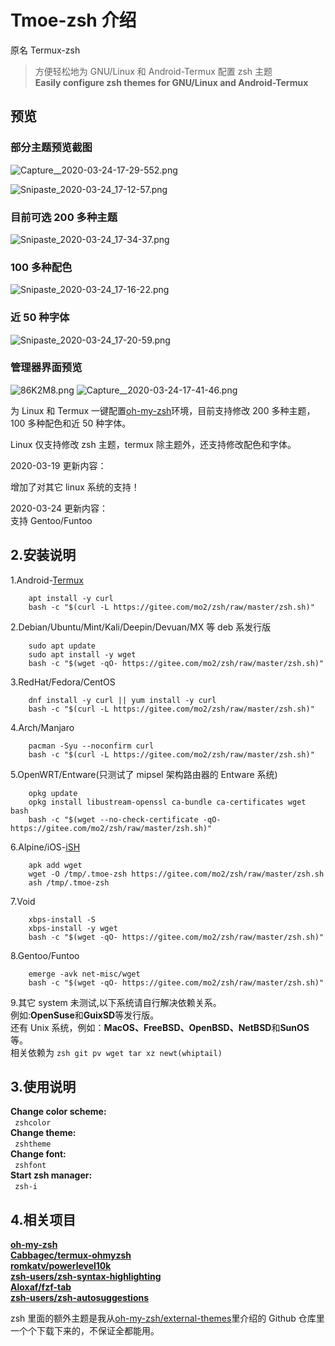 # Tmoe-zsh 介绍

原名 Termux-zsh

> 方便轻松地为 GNU/Linux 和 Android-Termux 配置 zsh 主题  
> **Easily configure zsh themes for GNU/Linux and Android-Termux**

## 预览

### 部分主题预览截图

![Capture__2020-03-24-17-29-552.png](https://gitee.com/mo2/pic_api/raw/test/2020/03/24/3luF9hHGPnPuhwHu.png)

![Snipaste_2020-03-24_17-12-57.png](https://gitee.com/mo2/pic_api/raw/test/2020/03/24/YsZou4mIXZUFUYdZ.png)

### 目前可选 200 多种主题

![Snipaste_2020-03-24_17-34-37.png](https://gitee.com/mo2/pic_api/raw/test/2020/03/24/ZSIBFuC1v3AKcTFX.png)

### 100 多种配色

![Snipaste_2020-03-24_17-16-22.png](https://gitee.com/mo2/pic_api/raw/test/2020/03/24/3JQSGux51j6Fj5cp.png)

### 近 50 种字体

![Snipaste_2020-03-24_17-20-59.png](https://gitee.com/mo2/pic_api/raw/test/2020/03/24/K9PweO1nbWok8XUh.png)

### 管理器界面预览

![86K2M8.png](https://s1.ax1x.com/2020/03/20/86K2M8.png)
![Capture__2020-03-24-17-41-46.png](https://gitee.com/mo2/pic_api/raw/test/2020/03/24/hSQuBsUxPRbjSgUM.png)

为 Linux 和 Termux 一键配置[oh-my-zsh](https://github.com/ohmyzsh/ohmyzsh)环境，目前支持修改 200 多种主题，100 多种配色和近 50 种字体。

Linux 仅支持修改 zsh 主题，termux 除主题外，还支持修改配色和字体。

2020-03-19 更新内容：

增加了对其它 linux 系统的支持！

2020-03-24 更新内容：  
支持 Gentoo/Funtoo

## 2.安装说明

1.Android-[Termux](https://termux.com/)

```shell
    apt install -y curl
    bash -c "$(curl -L https://gitee.com/mo2/zsh/raw/master/zsh.sh)"
```

2.Debian/Ubuntu/Mint/Kali/Deepin/Devuan/MX 等 deb 系发行版

```shell
    sudo apt update
    sudo apt install -y wget
    bash -c "$(wget -qO- https://gitee.com/mo2/zsh/raw/master/zsh.sh)"
```

3.RedHat/Fedora/CentOS

```shell
    dnf install -y curl || yum install -y curl
    bash -c "$(curl -L https://gitee.com/mo2/zsh/raw/master/zsh.sh)"
```

4.Arch/Manjaro

```shell
    pacman -Syu --noconfirm curl
    bash -c "$(curl -L https://gitee.com/mo2/zsh/raw/master/zsh.sh)"
```

5.OpenWRT/Entware(只测试了 mipsel 架构路由器的 Entware 系统)

```shell
    opkg update
    opkg install libustream-openssl ca-bundle ca-certificates wget bash
    bash -c "$(wget --no-check-certificate -qO- https://gitee.com/mo2/zsh/raw/master/zsh.sh)"
```

6.Alpine/iOS-[iSH](https://ish.app/)

```shell
    apk add wget
    wget -O /tmp/.tmoe-zsh https://gitee.com/mo2/zsh/raw/master/zsh.sh
    ash /tmp/.tmoe-zsh
```

7.Void

```shell
    xbps-install -S
    xbps-install -y wget
    bash -c "$(wget -qO- https://gitee.com/mo2/zsh/raw/master/zsh.sh)"
```

8.Gentoo/Funtoo

```shell
    emerge -avk net-misc/wget
    bash -c "$(wget -qO- https://gitee.com/mo2/zsh/raw/master/zsh.sh)"
```

9.其它 system 未测试,以下系统请自行解决依赖关系。  
例如:**OpenSuse**和**GuixSD**等发行版。  
还有 Unix 系统，例如：**MacOS、FreeBSD、OpenBSD、NetBSD**和**SunOS**等。  
相关依赖为 `zsh git pv wget tar xz newt(whiptail)`

## 3.使用说明

**Change color scheme:**
​  
​`​ zshcolor ​`
​  
**Change theme:**
​  
​`​ zshtheme ​`
​  
**Change font:**
​  
​`​ zshfont ​`  
**Start zsh manager:**
​  
​`​ zsh-i ​`

## 4.相关项目

**[oh-my-zsh](https://github.com/ohmyzsh/ohmyzsh)**  
**[Cabbagec/termux-ohmyzsh](https://github.com/Cabbagec/termux-ohmyzsh)**  
**[romkatv/powerlevel10k](https://github.com/romkatv/powerlevel10k)**  
**[zsh-users/zsh-syntax-highlighting](https://github.com/zsh-users/zsh-syntax-highlighting)**  
**[Aloxaf/fzf-tab](https://github.com/Aloxaf/fzf-tab)**  
**[zsh-users/zsh-autosuggestions](https://github.com/zsh-users/zsh-autosuggestions)**

zsh 里面的额外主题是我从[oh-my-zsh/external-themes](https://github.com/ohmyzsh/ohmyzsh/wiki/External-themes)里介绍的 Github 仓库里一个个下载下来的，不保证全都能用。
